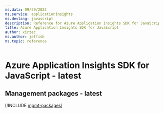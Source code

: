 ```yaml
---
ms.data: 09/29/2022
ms.service: applicationinsights
ms.devlang: javascript
description: Reference for Azure Application Insights SDK for JavaScript
title: Azure Application Insights SDK for JavaScript
author: xirzec
ms.author: jeffish
ms.topic: reference
---
```

# Azure Application Insights SDK for JavaScript - latest

## Management packages - latest
[!INCLUDE [mgmt-packages](application-insights-mgmt-index.md)]